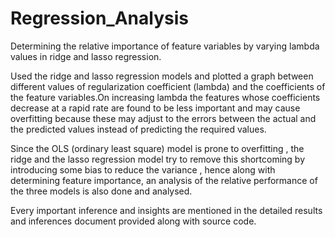 # Regression_Analysis
Determining the relative importance of feature variables by varying lambda values in ridge and lasso regression.

Used the ridge and lasso regression models and plotted a graph
between different values of regularization coefficient (lambda)
and the coefficients of the feature variables.On increasing lambda 
the features whose coefficients decrease at a rapid rate are found 
to be less important and may cause overfitting because these may adjust 
to the errors between the actual and the predicted values instead of predicting 
the required values.

Since the OLS (ordinary least square) model is prone to overfitting , the ridge 
and the lasso regression model try to remove this shortcoming by introducing some bias
to reduce the variance , hence along with determining feature importance, an analysis of the 
relative performance of the three models is also done and analysed.

Every important inference and insights are mentioned in the detailed results and inferences document 
provided along with source code.
